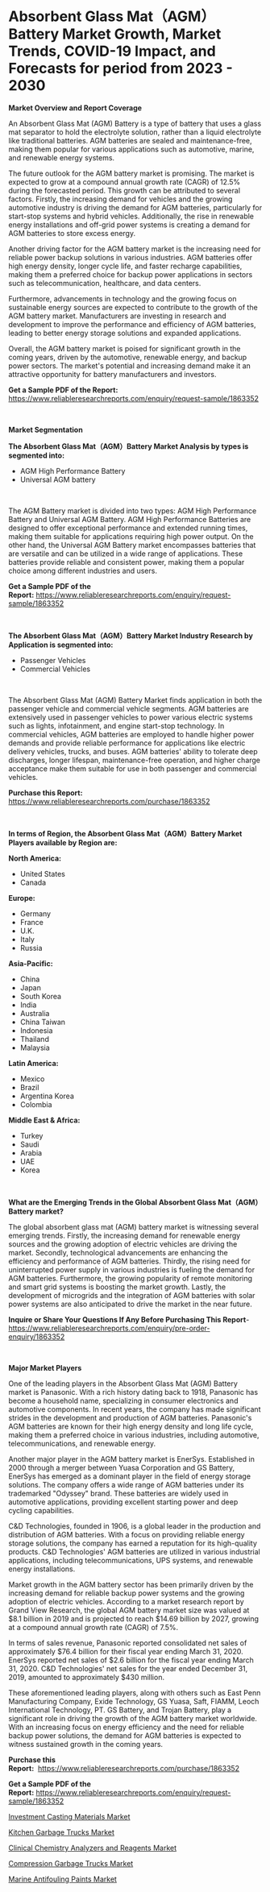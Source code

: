 <p><h1>Absorbent Glass Mat（AGM）Battery Market Growth, Market Trends, COVID-19 Impact, and Forecasts for period from 2023 - 2030</h1></p><p><strong>Market Overview and Report Coverage</strong></p>
<p><p>An Absorbent Glass Mat (AGM) Battery is a type of battery that uses a glass mat separator to hold the electrolyte solution, rather than a liquid electrolyte like traditional batteries. AGM batteries are sealed and maintenance-free, making them popular for various applications such as automotive, marine, and renewable energy systems.</p><p>The future outlook for the AGM battery market is promising. The market is expected to grow at a compound annual growth rate (CAGR) of 12.5% during the forecasted period. This growth can be attributed to several factors. Firstly, the increasing demand for vehicles and the growing automotive industry is driving the demand for AGM batteries, particularly for start-stop systems and hybrid vehicles. Additionally, the rise in renewable energy installations and off-grid power systems is creating a demand for AGM batteries to store excess energy.</p><p>Another driving factor for the AGM battery market is the increasing need for reliable power backup solutions in various industries. AGM batteries offer high energy density, longer cycle life, and faster recharge capabilities, making them a preferred choice for backup power applications in sectors such as telecommunication, healthcare, and data centers.</p><p>Furthermore, advancements in technology and the growing focus on sustainable energy sources are expected to contribute to the growth of the AGM battery market. Manufacturers are investing in research and development to improve the performance and efficiency of AGM batteries, leading to better energy storage solutions and expanded applications.</p><p>Overall, the AGM battery market is poised for significant growth in the coming years, driven by the automotive, renewable energy, and backup power sectors. The market's potential and increasing demand make it an attractive opportunity for battery manufacturers and investors.</p></p>
<p><strong>Get a Sample PDF of the Report:</strong> <a href="https://www.reliableresearchreports.com/enquiry/request-sample/1863352">https://www.reliableresearchreports.com/enquiry/request-sample/1863352</a></p>
<p>&nbsp;</p>
<p><strong>Market Segmentation</strong></p>
<p><strong>The Absorbent Glass Mat（AGM）Battery Market Analysis by types is segmented into:</strong></p>
<p><ul><li>AGM High Performance Battery</li><li>Universal AGM battery</li></ul></p>
<p>&nbsp;</p>
<p><p>The AGM Battery market is divided into two types: AGM High Performance Battery and Universal AGM Battery. AGM High Performance Batteries are designed to offer exceptional performance and extended running times, making them suitable for applications requiring high power output. On the other hand, the Universal AGM Battery market encompasses batteries that are versatile and can be utilized in a wide range of applications. These batteries provide reliable and consistent power, making them a popular choice among different industries and users.</p></p>
<p><strong>Get a Sample PDF of the Report:</strong>&nbsp;<a href="https://www.reliableresearchreports.com/enquiry/request-sample/1863352">https://www.reliableresearchreports.com/enquiry/request-sample/1863352</a></p>
<p>&nbsp;</p>
<p><strong>The Absorbent Glass Mat（AGM）Battery Market Industry Research by Application is segmented into:</strong></p>
<p><ul><li>Passenger Vehicles</li><li>Commercial Vehicles</li></ul></p>
<p>&nbsp;</p>
<p><p>The Absorbent Glass Mat (AGM) Battery Market finds application in both the passenger vehicle and commercial vehicle segments. AGM batteries are extensively used in passenger vehicles to power various electric systems such as lights, infotainment, and engine start-stop technology. In commercial vehicles, AGM batteries are employed to handle higher power demands and provide reliable performance for applications like electric delivery vehicles, trucks, and buses. AGM batteries' ability to tolerate deep discharges, longer lifespan, maintenance-free operation, and higher charge acceptance make them suitable for use in both passenger and commercial vehicles.</p></p>
<p><strong>Purchase this Report:</strong>&nbsp; <a href="https://www.reliableresearchreports.com/purchase/1863352">https://www.reliableresearchreports.com/purchase/1863352</a></p>
<p>&nbsp;</p>
<p><strong>In terms of Region, the Absorbent Glass Mat（AGM）Battery Market Players available by Region are:</strong></p>
<p>
    <p> <strong> North America: </strong>
        <ul>
            <li>United States</li>
            <li>Canada</li>
        </ul>
        </p> 
    <p> <strong> Europe: </strong>
        <ul>
            <li>Germany</li>
            <li>France</li>
            <li>U.K.</li>
            <li>Italy</li>
            <li>Russia</li>
        </ul>
        </p> 
    <p> <strong> Asia-Pacific: </strong>
        <ul>
            <li>China</li>
            <li>Japan</li>
            <li>South Korea</li>
            <li>India</li>
            <li>Australia</li>
            <li>China Taiwan</li>
            <li>Indonesia</li>
            <li>Thailand</li>
            <li>Malaysia</li>
        </ul>
        </p> 
    <p> <strong> Latin America: </strong>
        <ul>
            <li>Mexico</li>
            <li>Brazil</li>
            <li>Argentina Korea</li>
            <li>Colombia</li>
        </ul>
        </p> 
    <p> <strong> Middle East & Africa: </strong>
        <ul>
            <li>Turkey</li>
            <li>Saudi</li>
            <li>Arabia</li>
            <li>UAE</li>
            <li>Korea</li>
        </ul>
    </p>
    </p>
<p>&nbsp;</p>
<p><strong>What are the Emerging Trends in the Global Absorbent Glass Mat（AGM）Battery market?</strong></p>
<p><p>The global absorbent glass mat (AGM) battery market is witnessing several emerging trends. Firstly, the increasing demand for renewable energy sources and the growing adoption of electric vehicles are driving the market. Secondly, technological advancements are enhancing the efficiency and performance of AGM batteries. Thirdly, the rising need for uninterrupted power supply in various industries is fueling the demand for AGM batteries. Furthermore, the growing popularity of remote monitoring and smart grid systems is boosting the market growth. Lastly, the development of microgrids and the integration of AGM batteries with solar power systems are also anticipated to drive the market in the near future.</p></p>
<p><strong>Inquire or Share Your Questions If Any Before Purchasing This Report</strong>- <a href="https://www.reliableresearchreports.com/enquiry/pre-order-enquiry/1863352">https://www.reliableresearchreports.com/enquiry/pre-order-enquiry/1863352</a></p>
<p>&nbsp;</p>
<p><strong>Major Market Players</strong></p>
<p><p>One of the leading players in the Absorbent Glass Mat (AGM) Battery market is Panasonic. With a rich history dating back to 1918, Panasonic has become a household name, specializing in consumer electronics and automotive components. In recent years, the company has made significant strides in the development and production of AGM batteries. Panasonic's AGM batteries are known for their high energy density and long life cycle, making them a preferred choice in various industries, including automotive, telecommunications, and renewable energy.</p><p>Another major player in the AGM battery market is EnerSys. Established in 2000 through a merger between Yuasa Corporation and GS Battery, EnerSys has emerged as a dominant player in the field of energy storage solutions. The company offers a wide range of AGM batteries under its trademarked "Odyssey" brand. These batteries are widely used in automotive applications, providing excellent starting power and deep cycling capabilities.</p><p>C&D Technologies, founded in 1906, is a global leader in the production and distribution of AGM batteries. With a focus on providing reliable energy storage solutions, the company has earned a reputation for its high-quality products. C&D Technologies' AGM batteries are utilized in various industrial applications, including telecommunications, UPS systems, and renewable energy installations.</p><p>Market growth in the AGM battery sector has been primarily driven by the increasing demand for reliable backup power systems and the growing adoption of electric vehicles. According to a market research report by Grand View Research, the global AGM battery market size was valued at $8.1 billion in 2019 and is projected to reach $14.69 billion by 2027, growing at a compound annual growth rate (CAGR) of 7.5%.</p><p>In terms of sales revenue, Panasonic reported consolidated net sales of approximately $76.4 billion for their fiscal year ending March 31, 2020. EnerSys reported net sales of $2.6 billion for the fiscal year ending March 31, 2020. C&D Technologies' net sales for the year ended December 31, 2019, amounted to approximately $430 million.</p><p>These aforementioned leading players, along with others such as East Penn Manufacturing Company, Exide Technology, GS Yuasa, Saft, FIAMM, Leoch International Technology, PT. GS Battery, and Trojan Battery, play a significant role in driving the growth of the AGM battery market worldwide. With an increasing focus on energy efficiency and the need for reliable backup power solutions, the demand for AGM batteries is expected to witness sustained growth in the coming years.</p></p>
<p><strong>Purchase this Report:</strong>&nbsp;&nbsp;<a href="https://www.reliableresearchreports.com/purchase/1863352">https://www.reliableresearchreports.com/purchase/1863352</a></p>
<p></p>
<p><strong>Get a Sample PDF of the Report:</strong>&nbsp;<a href="https://www.reliableresearchreports.com/enquiry/request-sample/1863352">https://www.reliableresearchreports.com/enquiry/request-sample/1863352</a></p>
<p><p><a href="https://www.linkedin.com/pulse/investment-casting-materials-market-share-amp-new-trends-analysis-zjtqc/">Investment Casting Materials Market</a></p><p><a href="https://medium.com/@robinrathi2023/kitchen-garbage-trucks-market-size-reveals-the-best-marketing-channels-in-global-industry-771e90c01257">Kitchen Garbage Trucks Market</a></p><p><a href="https://github.com/abbypearson7765/Market-Research-Report-List-1/blob/main/clinical-chemistry-analyzers-and-reagents-market.md">Clinical Chemistry Analyzers and Reagents Market</a></p><p><a href="https://medium.com/@ollierippin/compression-garbage-trucks-market-size-and-market-trends-complete-industry-overview-2023-to-2030-2775b2dd64be">Compression Garbage Trucks Market</a></p><p><a href="https://www.linkedin.com/pulse/marine-antifouling-paints-market-share-amp-new-trends-analysis-kmnac/">Marine Antifouling Paints Market</a></p></p>
